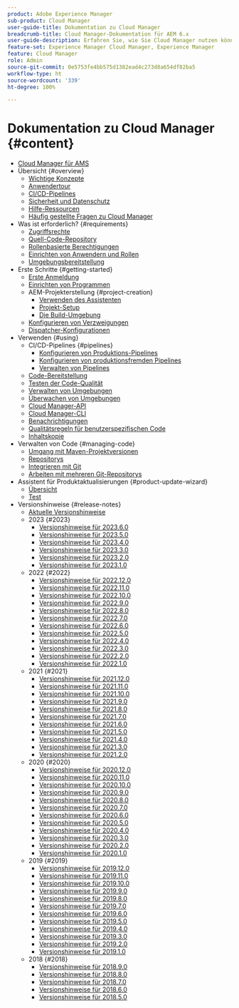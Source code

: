 ```yaml
---
product: Adobe Experience Manager
sub-product: Cloud Manager
user-guide-title: Dokumentation zu Cloud Manager
breadcrumb-title: Cloud Manager-Dokumentation für AEM 6.x
user-guide-description: Erfahren Sie, wie Sie Cloud Manager nutzen können, um Adobe Experience Manager für AMS in der Cloud selbst zu verwalten.
feature-set: Experience Manager Cloud Manager, Experience Manager
feature: Cloud Manager
role: Admin
source-git-commit: 0e5753fe4bb575d1382ead4c273d8a654df82ba5
workflow-type: ht
source-wordcount: '339'
ht-degree: 100%

---
```



# Dokumentation zu Cloud Manager {#content}

+ [Cloud Manager für AMS](/help/introduction.md)
+ Übersicht {#overview}
   + [Wichtige Konzepte](/help/overview/key-concepts.md)
   + [Anwendertour](/help/overview/user-journey.md)
   + [CI/CD-Pipelines](/help/overview/ci-cd-pipelines.md)
   + [Sicherheit und Datenschutz](/help/overview/security-and-privacy.md)
   + [Hilfe-Ressourcen](/help/overview/help-resources.md)
   + [Häufig gestellte Fragen zu Cloud Manager](/help/overview/faqs.md)
+ Was ist erforderlich? {#requirements}
   + [Zugriffsrechte](/help/requirements/access-rights.md)
   + [Quell-Code-Repository](/help/requirements/source-code-repository.md)
   + [Rollenbasierte Berechtigungen](/help/requirements/role-based-permissions.md)
   + [Einrichten von Anwendern und Rollen](/help/requirements/users-and-roles.md)
   + [Umgebungsbereitstellung](/help/requirements/environment-provisioning.md)
+ Erste Schritte {#getting-started}
   + [Erste Anmeldung](/help/getting-started/first-time-login.md)
   + [Einrichten von Programmen](/help/getting-started/program-setup.md)
   + AEM-Projekterstellung {#project-creation}
      + [Verwenden des Assistenten](/help/getting-started/using-the-wizard.md)
      + [Projekt-Setup](/help/getting-started/project-setup.md)
      + [Die Build-Umgebung](/help/getting-started/build-environment.md)
   + [Konfigurieren von Verzweigungen](/help/getting-started/configuring-branches.md)
   + [Dispatcher-Konfigurationen](/help/getting-started/dispatcher-configurations.md)
+ Verwenden {#using}
   + CI/CD-Pipelines {#pipelines}
      + [Konfigurieren von Produktions-Pipelines](/help/using/production-pipelines.md)
      + [Konfigurieren von produktionsfremden Pipelines](/help/using/non-production-pipelines.md)
      + [Verwalten von Pipelines](/help/using/managing-pipelines.md)
   + [Code-Bereitstellung](/help/using/code-deployment.md)
   + [Testen der Code-Qualität](/help/using/code-quality-testing.md)
   + [Verwalten von Umgebungen](/help/using/managing-environments.md)
   + [Überwachen von Umgebungen](/help/using/monitoring-environments.md)
   + [Cloud Manager-API](https://developer.adobe.com/experience-cloud/cloud-manager/reference/api/)
   + [Cloud Manager-CLI](https://github.com/adobe/aio-cli-plugin-cloudmanager/blob/main/README.md)
   + [Benachrichtigungen](/help/using/notifications.md)
   + [Qualitätsregeln für benutzerspezifischen Code](/help/using/custom-code-quality-rules.md)
   + [Inhaltskopie](/help/using/content-copy.md)
+ Verwalten von Code {#managing-code}
   + [Umgang mit Maven-Projektversionen](/help/managing-code/maven-project-version.md)
   + [Repositorys](/help/managing-code/repositories.md)
   + [Integrieren mit Git](/help/managing-code/git-integration.md)
   + [Arbeiten mit mehreren Git-Repositorys](/help/managing-code/multiple-git-repos.md)
+ Assistent für Produktaktualisierungen {#product-update-wizard}
   + [Übersicht](/help/product-update-wizard/overview.md)
   + [Test](/help/product-update-wizard/evaluation.md)
+ Versionshinweise {#release-notes}
   + [Aktuelle Versionshinweise](/help/release-notes/current.md)
   + 2023 {#2023}
      + [Versionshinweise für 2023.6.0](/help/release-notes/2023/2023-6-0.md)
      + [Versionshinweise für 2023.5.0](/help/release-notes/2023/2023-5-0.md)
      + [Versionshinweise für 2023.4.0](/help/release-notes/2023/2023-4-0.md)
      + [Versionshinweise für 2023.3.0](/help/release-notes/2023/2023-3-0.md)
      + [Versionshinweise für 2023.2.0](/help/release-notes/2023/2023-2-0.md)
      + [Versionshinweise für 2023.1.0](/help/release-notes/2023/2023-1-0.md)
   + 2022 {#2022}
      + [Versionshinweise für 2022.12.0](/help/release-notes/2022/2022-12-0.md)
      + [Versionshinweise für 2022.11.0](/help/release-notes/2022/2022-11-0.md)
      + [Versionshinweise für 2022.10.0](/help/release-notes/2022/2022-10-0.md)
      + [Versionshinweise für 2022.9.0](/help/release-notes/2022/2022-9-0.md)
      + [Versionshinweise für 2022.8.0](/help/release-notes/2022/2022-8-0.md)
      + [Versionshinweise für 2022.7.0](/help/release-notes/2022/2022-7-0.md)
      + [Versionshinweise für 2022.6.0](/help/release-notes/2022/2022-6-0.md)
      + [Versionshinweise für 2022.5.0](/help/release-notes/2022/2022-5-0.md)
      + [Versionshinweise für 2022.4.0](/help/release-notes/2022/2022-4-0.md)
      + [Versionshinweise für 2022.3.0](/help/release-notes/2022/2022-3-0.md)
      + [Versionshinweise für 2022.2.0](/help/release-notes/2022/2022-2-0.md)
      + [Versionshinweise für 2022.1.0](/help/release-notes/2022/2022-1-0.md)
   + 2021 {#2021}
      + [Versionshinweise für 2021.12.0](/help/release-notes/2021/2021-12-0.md)
      + [Versionshinweise für 2021.11.0](/help/release-notes/2021/2021-11-0.md)
      + [Versionshinweise für 2021.10.0](/help/release-notes/2021/2021-10-0.md)
      + [Versionshinweise für 2021.9.0](/help/release-notes/2021/2021-9-0.md)
      + [Versionshinweise für 2021.8.0](/help/release-notes/2021/2021-8-0.md)
      + [Versionshinweise für 2021.7.0](/help/release-notes/2021/2021-7-0.md)
      + [Versionshinweise für 2021.6.0](/help/release-notes/2021/2021-6-0.md)
      + [Versionshinweise für 2021.5.0](/help/release-notes/2021/2021-5-0.md)
      + [Versionshinweise für 2021.4.0](/help/release-notes/2021/2021-4-0.md)
      + [Versionshinweise für 2021.3.0](/help/release-notes/2021/2021-3-0.md)
      + [Versionshinweise für 2021.2.0](/help/release-notes/2021/2021-2-0.md)
   + 2020 {#2020}
      + [Versionshinweise für 2020.12.0](/help/release-notes/2020/2020-12-0.md)
      + [Versionshinweise für 2020.11.0](/help/release-notes/2020/2020-11-0.md)
      + [Versionshinweise für 2020.10.0](/help/release-notes/2020/2020-10-0.md)
      + [Versionshinweise für 2020.9.0](/help/release-notes/2020/2020-9-0.md)
      + [Versionshinweise für 2020.8.0](/help/release-notes/2020/2020-8-0.md)
      + [Versionshinweise für 2020.7.0](/help/release-notes/2020/2020-7-0.md)
      + [Versionshinweise für 2020.6.0](/help/release-notes/2020/2020-6-0.md)
      + [Versionshinweise für 2020.5.0](/help/release-notes/2020/2020-5-0.md)
      + [Versionshinweise für 2020.4.0](/help/release-notes/2020/2020-4-0.md)
      + [Versionshinweise für 2020.3.0](/help/release-notes/2020/2020-3-0.md)
      + [Versionshinweise für 2020.2.0](/help/release-notes/2020/2020-2-0.md)
      + [Versionshinweise für 2020.1.0](/help/release-notes/2020/2020-1-0.md)
   + 2019 {#2019}
      + [Versionshinweise für 2019.12.0](/help/release-notes/2019/2019-12-0.md)
      + [Versionshinweise für 2019.11.0](/help/release-notes/2019/2019-11-0.md)
      + [Versionshinweise für 2019.10.0](/help/release-notes/2019/2019-10-0.md)
      + [Versionshinweise für 2019.9.0](/help/release-notes/2019/2019-9-0.md)
      + [Versionshinweise für 2019.8.0](/help/release-notes/2019/2019-8-0.md)
      + [Versionshinweise für 2019.7.0](/help/release-notes/2019/2019-7-0.md)
      + [Versionshinweise für 2019.6.0](/help/release-notes/2019/2019-6-0.md)
      + [Versionshinweise für 2019.5.0](/help/release-notes/2019/2019-5-0.md)
      + [Versionshinweise für 2019.4.0](/help/release-notes/2019/2019-4-0.md)
      + [Versionshinweise für 2019.3.0](/help/release-notes/2019/2019-3-0.md)
      + [Versionshinweise für 2019.2.0](/help/release-notes/2019/2019-2-0.md)
      + [Versionshinweise für 2019.1.0](/help/release-notes/2019/2019-1-0.md)
   + 2018 {#2018}
      + [Versionshinweise für 2018.9.0](/help/release-notes/2018/2018-9-0.md)
      + [Versionshinweise für 2018.8.0](/help/release-notes/2018/2018-8-0.md)
      + [Versionshinweise für 2018.7.0](/help/release-notes/2018/2018-7-0.md)
      + [Versionshinweise für 2018.6.0](/help/release-notes/2018/2018-6-0.md)
      + [Versionshinweise für 2018.5.0](/help/release-notes/2018/2018-5-0.md)
